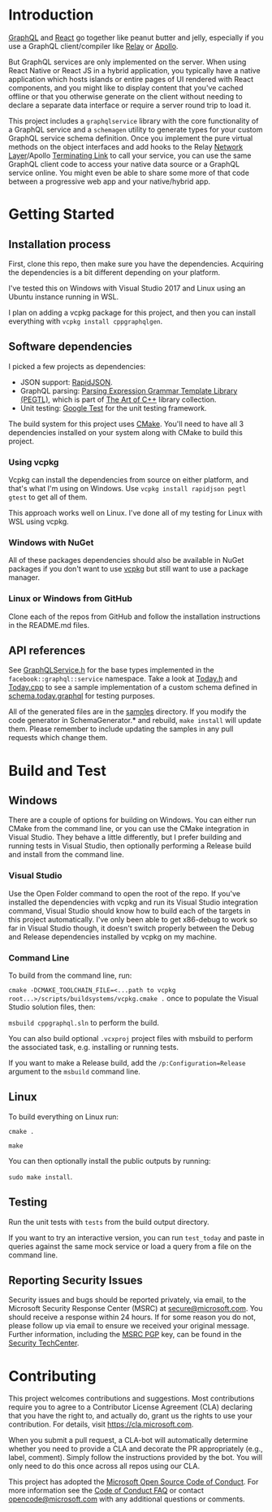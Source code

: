# Introduction 

[GraphQL](https://graphql.org/) and [React](https://reactjs.org/) go together like peanut butter and jelly, especially if you use a GraphQL client/compiler like [Relay](http://facebook.github.io/relay/en/) or [Apollo](https://github.com/apollographql/apollo-client).

But GraphQL services are only implemented on the server. When using React Native or React JS in a hybrid application, you typically have a native application which hosts islands or entire pages of UI rendered with React components, and you might like to display content that you've cached offline or that you otherwise generate on the client without needing to declare a separate data interface or require a server round trip to load it.

This project includes a `graphqlservice` library with the core functionality of a GraphQL service and a `schemagen` utility to generate types for your custom GraphQL service schema definition. Once you implement the pure virtual methods on the object interfaces and add hooks to the Relay [Network Layer](https://facebook.github.io/relay/docs/en/network-layer.html)/Apollo [Terminating Link](https://www.apollographql.com/docs/link/overview.html#terminating) to call your service, you can use the same GraphQL client code to access your native data source or a GraphQL service online. You might even be able to share some more of that code between a progressive web app and your native/hybrid app.

# Getting Started

## Installation process

First, clone this repo, then make sure you have the dependencies. Acquiring the dependencies is a bit different depending on your platform.

I've tested this on Windows with Visual Studio 2017 and Linux using an Ubuntu instance running in WSL.

I plan on adding a vcpkg package for this project, and then you can install everything with `vcpkg install cppgraphqlgen`.

## Software dependencies

I picked a few projects as dependencies:

- JSON support: [RapidJSON](https://github.com/Tencent/rapidjson).
- GraphQL parsing: [Parsing Expression Grammar Template Library (PEGTL)](https://github.com/taocpp/PEGTL), which is part of [The Art of C++](https://taocpp.github.io/) library collection.
- Unit testing: [Google Test](https://github.com/google/googletest) for the unit testing framework.

The build system for this project uses [CMake](http://www.cmake.org/). You'll need to have all 3 dependencies installed on your system along with CMake to build this project.

### Using vcpkg

Vcpkg can install the dependencies from source on either platform, and that's what I'm using on Windows. Use `vcpkg install rapidjson pegtl gtest` to get all of them.

This approach works well on Linux. I've done all of my testing for Linux with WSL using vcpkg.

### Windows with NuGet

All of these packages dependencies should also be available in NuGet packages if you don't want to use [vcpkg](https://github.com/Microsoft/vcpkg) but still want to use a package manager.

### Linux or Windows from GitHub

Clone each of the repos from GitHub and follow the installation instructions in the README.md files.

## API references

See [GraphQLService.h](GraphQLService.h) for the base types implemented in the `facebook::graphql::service` namespace. Take a look at [Today.h](Today.h) and [Today.cpp](Today.cpp) to see a sample implementation of a custom schema defined in [schema.today.graphql](schema.today.graphql) for testing purposes.

All of the generated files are in the [samples](samples/) directory. If you modify the code generator in SchemaGenerator.* and rebuild, `make install` will update them. Please remember to include updating the samples in any pull requests which change them.

# Build and Test

## Windows

There are a couple of options for building on Windows. You can either run CMake from the command line, or you can use the CMake integration in Visual Studio. They behave a little differently, but I prefer building and running tests in Visual Studio, then optionally performing a Release build and install from the command line.

### Visual Studio

Use the Open Folder command to open the root of the repo. If you've installed the dependencies with vcpkg and run its Visual Studio integration command, Visual Studio should know how to build each of the targets in this project automatically. I've only been able to get x86-debug to work so far in Visual Studio though, it doesn't switch properly between the Debug and Release dependencies installed by vcpkg on my machine.

### Command Line

To build from the command line, run:

`cmake -DCMAKE_TOOLCHAIN_FILE=<...path to vcpkg root...>/scripts/buildsystems/vcpkg.cmake .` once to populate the Visual Studio solution files, then:

`msbuild cppgraphql.sln` to perform the build.

You can also build optional `.vcxproj` project files with msbuild to perform the associated task, e.g. installing or running tests.

If you want to make a Release build, add the `/p:Configuration=Release` argument to the `msbuild` command line.

## Linux

To build everything on Linux run:

`cmake .`

`make`

You can then optionally install the public outputs by running:

`sudo make install`.

## Testing

Run the unit tests with `tests` from the build output directory.

If you want to try an interactive version, you can run `test_today` and paste in queries against the same mock service or load a query from a file on the command line.

## Reporting Security Issues

Security issues and bugs should be reported privately, via email, to the Microsoft Security
Response Center (MSRC) at [secure@microsoft.com](mailto:secure@microsoft.com). You should
receive a response within 24 hours. If for some reason you do not, please follow up via
email to ensure we received your original message. Further information, including the
[MSRC PGP](https://technet.microsoft.com/en-us/security/dn606155) key, can be found in
the [Security TechCenter](https://technet.microsoft.com/en-us/security/default).

# Contributing

This project welcomes contributions and suggestions.  Most contributions require you to agree to a
Contributor License Agreement (CLA) declaring that you have the right to, and actually do, grant us
the rights to use your contribution. For details, visit https://cla.microsoft.com.

When you submit a pull request, a CLA-bot will automatically determine whether you need to provide
a CLA and decorate the PR appropriately (e.g., label, comment). Simply follow the instructions
provided by the bot. You will only need to do this once across all repos using our CLA.

This project has adopted the [Microsoft Open Source Code of Conduct](https://opensource.microsoft.com/codeofconduct/).
For more information see the [Code of Conduct FAQ](https://opensource.microsoft.com/codeofconduct/faq/) or
contact [opencode@microsoft.com](mailto:opencode@microsoft.com) with any additional questions or comments.
